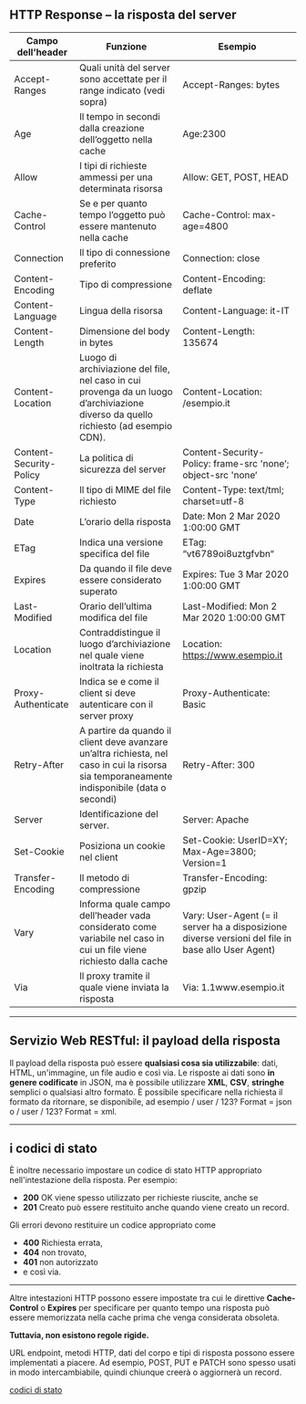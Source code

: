 ## HTTP Response – la risposta del server

Campo dell’header|Funzione|Esempio
---|---|---             
Accept-Ranges|Quali unità del server sono accettate per il range indicato (vedi sopra)|Accept-Ranges: bytes
|Age|Il tempo in secondi dalla creazione dell’oggetto nella cache|Age:2300             
|Allow|I tipi di richieste ammessi per una determinata risorsa|Allow: GET, POST, HEAD
|Cache-Control|Se e per quanto tempo l’oggetto può essere mantenuto nella cache|Cache-Control: max-age=4800|
Connection|Il tipo di connessione preferito|Connection: close|
Content-Encoding|Tipo di compressione|Content-Encoding: deflate|
Content-Language|Lingua della risorsa|Content-Language: it-IT|
Content-Length|Dimensione del body in bytes|Content-Length: 135674|
Content-Location|Luogo di archiviazione del file, nel caso in cui provenga da un luogo d’archiviazione diverso da quello richiesto (ad esempio CDN).|Content-Location: /esempio.it|
Content-Security-Policy|La politica di sicurezza del server|Content-Security-Policy: frame-src 'none’; object-src 'none‘|
Content-Type|Il tipo di MIME del file richiesto|Content-Type: text/tml; charset=utf-8|
Date|L’orario della risposta|Date: Mon 2 Mar 2020 1:00:00 GMT|
ETag|Indica una versione specifica del file|ETag: “vt6789oi8uztgfvbn“|
Expires|Da quando il file deve essere considerato superato|Expires: Tue 3 Mar 2020 1:00:00 GMT|
Last-Modified|Orario dell’ultima modifica del file|Last-Modified: Mon 2 Mar 2020 1:00:00 GMT|
Location|Contraddistingue il luogo d’archiviazione nel quale viene inoltrata la richiesta|Location: https://www.esempio.it|
Proxy-Authenticate|Indica se e come il client si deve autenticare con il server proxy|Proxy-Authenticate: Basic|
Retry-After|A partire da quando il client deve avanzare un’altra richiesta, nel caso in cui la risorsa sia temporaneamente indisponibile (data o secondi)|Retry-After: 300|
Server|Identificazione del server.|Server: Apache|
Set-Cookie|Posiziona un cookie nel client|Set-Cookie: UserID=XY; Max-Age=3800; Version=1|
Transfer-Encoding|Il metodo di compressione|Transfer-Encoding: gpzip|
Vary|Informa quale campo dell’header vada considerato come variabile nel caso in cui un file viene richiesto dalla cache|Vary: User-Agent (= il server ha a disposizione diverse versioni del file in base allo User Agent)|
Via|Il proxy tramite il quale viene inviata la risposta|Via: 1.1www.esempio.it

---

## Servizio Web RESTful: il payload della risposta

Il payload della risposta può essere **qualsiasi cosa sia utilizzabile**: dati, HTML, un'immagine, un file audio e così via. Le risposte ai dati sono **in genere codificate** in JSON, ma è possibile utilizzare **XML**, **CSV**, **stringhe** semplici o qualsiasi altro formato. È possibile specificare nella richiesta il formato da ritornare, se disponibile, ad esempio / user / 123? Format = json o / user / 123? Format = xml.

---

## i codici di stato

È inoltre necessario impostare un codice di stato HTTP appropriato nell'intestazione della risposta. Per esempio:

* **200** OK viene spesso utilizzato per richieste riuscite, anche se 
* **201** Creato può essere restituito anche quando viene creato un record. 

Gli errori devono restituire un codice appropriato come 
* **400** Richiesta errata, 
* **404** non trovato, 
* **401** non autorizzato 
* e così via.

---

Altre intestazioni HTTP possono essere impostate tra cui le direttive **Cache-Control** o **Expires** per specificare per quanto tempo una risposta può essere memorizzata nella cache prima che venga considerata obsoleta.

**Tuttavia, non esistono regole rigide.**

URL endpoint, metodi HTTP, dati del corpo e tipi di risposta possono essere implementati a piacere. Ad esempio, POST, PUT e PATCH sono spesso usati in modo intercambiabile, quindi chiunque creerà o aggiornerà un record.

[codici di stato](061_HttpStatusCode_0.md)